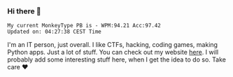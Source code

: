 ### Hi there 👋
<!-- PB START -->
```
My current MonkeyType PB is - WPM:94.21 Acc:97.42
Updated on: 04:27:38 CEST Time
```
<!-- PB END -->
I'm an IT person, just overall. I like CTFs, hacking, coding games, making Python apps. Just a lot of stuff.
You can check out my website [here](https://skill3472.github.io/).
I will probably add some interesting stuff here, when I get the idea to do so. Take care ❤️
